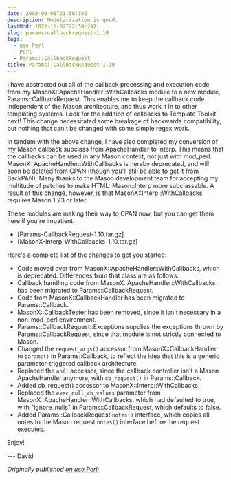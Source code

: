 ```yaml
---
date: 2003-09-08T21:50:38Z
description: Modularization is good.
lastMod: 2022-10-02T22:39:29Z
slug: params-callbackrequest-1.10
tags:
  - use Perl
  - Perl
  - Params::CallbackRequest
title: Params::CallbackRequest 1.10
---
```


I have abstracted out all of the callback processing and execution code from my
MasonX::ApacheHandler::WithCallbacks module to a new module,
Params::CallbackRequest. This enables me to keep the callback code independent
of the Mason architecture, and thus work it in to other templating systems. Look
for the addition of callbacks to Template Toolkit next! This change necessitated
some breakage of backwards compatibility, but nothing that can't be changed with
some simple regex work.

In tandem with the above change, I have also completed my conversion of my Mason
callback subclass from ApacheHandler to Interp. This means that the callbacks
can be used in any Mason context, not just with mod_perl.
MasonX::ApacheHandler::WithCallbacks is hereby deprecated, and will soon be
deleted from CPAN (though you'll still be able to get it from BackPAN). Many
thanks to the Mason development team for accepting my multitude of patches to
make HTML::Mason::Interp more subclassable. A result of this change, however, is
that MasonX::Interp::WithCallbacks requires Mason 1.23 or later.

These modules are making their way to CPAN now, but you can get them here if
you're impatient:

*   [Params-CallbackRequest-1.10.tar.gz]
*   [MasonX-Interp-WithCallbacks-1.10.tar.gz]

Here's a complete list of the changes to get you started: 
  

*   Code moved over from MasonX::ApacheHandler::WithCallbacks, which is
    deprecated. Differences from that class are as follows. 
*   Callback handling code from MasonX::ApacheHandler::WithCallbacks has been
    migrated to Params::CallbackRequest. 
*   Code from MasonX::CallbackHandler has been migrated to Params::Callback. 
*   MasonX::CallbackTester has been removed, since it isn't necessary in a
    non-mod_perl environment. 
*   Params::CallbackRequest::Exceptions supplies the exceptions thrown by
    Params::CallbackRequest, since that module is not strictly connected to
    Mason. 
*   Changed the `request_args()` accessor from MasonX::CallbackHandler to
    `params()` in Params::Callback, to reflect the idea that this is a generic
    parameter-triggered callback architecture. 
*   Replaced the `ah()` accessor, since the callback controller isn't 
    a Mason ApacheHandler anymore, with `cb_request()` in Params::Callback. 
*   Added cb_request() accessor to MasonX::Interp::WithCallbacks. 
*   Replaced the `exec_null_cb_values` parameter from
    MasonX::ApacheHandler::WithCallbacks, which had defaulted to true, with
    "ignore_nulls" in Params::CallbackRequest, which defaults to false. 
*   Added Params::CallbackRequest `notes()` interface, which copies all notes to
    the Mason request `notes()` interface before the request executes. 
  
Enjoy! 

--- David

*Originally published [on use Perl;]*

  [ > http://david.wheeler.net/code/Params-CallbackRequest-1.10.tar.gz  >  ]: http://david.wheeler.net/code/Params-CallbackRequest-1.10.tar.gz
  [ > http://david.wheeler.net/code/MasonX-Interp-WithCallbacks-1.10.tar.gz  >  ]: http://david.wheeler.net/code/MasonX-Interp-WithCallbacks-1.10.tar.gz
  [on use Perl;]: https://use-perl.github.io/user/Theory/journal/14588/
    "use.perl.org journal of Theory: “Params::CallbackRequest 1.10”"
